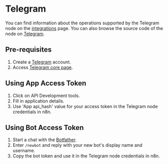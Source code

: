 # Telegram

You can find information about the operations supported by the Telegram node on the [integrations](https://n8n.io/integrations/n8n-nodes-base.telegram) page. You can also browse the source code of the node on [Telegram](https://github.com/n8n-io/n8n/tree/master/packages/nodes-base/nodes/Telegram).

## Pre-requisites

1. Create a [Telegram](https://telegram.com/) account.
2. Access [Telegram core page](https://my.telegram.org/).

## Using App Access Token

1. Click on API Development tools.
2. Fill in application details.
3. Use 'App api_hash' value for your access token in the Telegram node credentials in n8n.

## Using Bot Access Token

1. Start a chat with the [Botfather](https://telegram.me/BotFather).
2. Enter `/newbot` and reply with your new bot's display name and username.
3. Copy the bot token and use it in the Telegram node credentials in n8n.